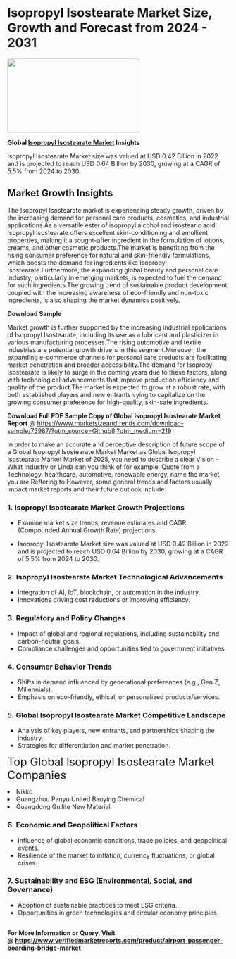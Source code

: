 <H1>Isopropyl Isostearate Market Size, Growth and Forecast from 2024 - 2031</H1><img class="aligncenter size-medium wp-image-584254" src="https://thirdeyenews.in/wp-content/uploads/2024/09/Global-Market-Research-300x168.jpeg" alt="" width="300" height="168" /><p><strong>Global&nbsp;<a href="https://www.marketsizeandtrends.com/download-sample/73987/?utm_source=Github8j?utm_medium=219">Isopropyl Isostearate Market</a> Insights</strong></p><p>Isopropyl Isostearate Market size was valued at USD 0.42 Billion in 2022 and is projected to reach USD 0.64 Billion by 2030, growing at a CAGR of 5.5% from 2024 to 2030.</p><p><h2>Market Growth Insights</h2> <p>The Isopropyl Isostearate market is experiencing steady growth, driven by the increasing demand for personal care products, cosmetics, and industrial applications.As a versatile ester of isopropyl alcohol and isostearic acid, Isopropyl Isostearate offers excellent skin-conditioning and emollient properties, making it a sought-after ingredient in the formulation of lotions, creams, and other cosmetic products.The market is benefiting from the rising consumer preference for natural and skin-friendly formulations, which boosts the demand for ingredients like Isopropyl Isostearate.Furthermore, the expanding global beauty and personal care industry, particularly in emerging markets, is expected to fuel the demand for such ingredients.The growing trend of sustainable product development, coupled with the increasing awareness of eco-friendly and non-toxic ingredients, is also shaping the market dynamics positively.</p> <p><strong>Download Sample</strong></p> <p>Market growth is further supported by the increasing industrial applications of Isopropyl Isostearate, including its use as a lubricant and plasticizer in various manufacturing processes.The rising automotive and textile industries are potential growth drivers in this segment.Moreover, the expanding e-commerce channels for personal care products are facilitating market penetration and broader accessibility.The demand for Isopropyl Isostearate is likely to surge in the coming years due to these factors, along with technological advancements that improve production efficiency and quality of the product.The market is expected to grow at a robust rate, with both established players and new entrants vying to capitalize on the growing consumer preference for high-quality, skin-safe ingredients.</p> <p><span class=""><strong>Download Full PDF Sample Copy of Global Isopropyl Isostearate Market Report</strong> @ <a href="https://www.marketsizeandtrends.com/download-sample/73987/?utm_source=Github8j?utm_medium=219" target="_blank">https://www.marketsizeandtrends.com/download-sample/73987/?utm_source=Github8j?utm_medium=219</a></span></p><p>In order to make an accurate and perceptive description of future scope of a Global&nbsp;Isopropyl Isostearate Market Market as Global&nbsp;Isopropyl Isostearate Market Market of 2025, you need to describe a clear Vision &ndash; What Industry or Linda can you think of for example: Quote from a Technology, healthcare, automotive, renewable energy, name the market you are Reffering to.However, some general trends and factors usually impact market reports and their future outlook include:</p><h3>1.&nbsp;<strong>Isopropyl Isostearate Market Growth Projections</strong></h3><ul><li>Examine market size trends, revenue estimates and CAGR (Compounded Annual Growth Rate) projections.</li><li><p>Isopropyl Isostearate Market size was valued at USD 0.42 Billion in 2022 and is projected to reach USD 0.64 Billion by 2030, growing at a CAGR of 5.5% from 2024 to 2030.</p></li></ul><h3>2.&nbsp;<strong>Isopropyl Isostearate Market Technological Advancements</strong></h3><ul><li>Integration of AI, IoT, blockchain, or automation in the industry.</li><li>Innovations driving cost reductions or improving efficiency.</li></ul><h3>3.&nbsp;<strong>Regulatory and Policy Changes</strong></h3><ul><li>Impact of global and regional regulations, including sustainability and carbon-neutral goals.</li><li>Compliance challenges and opportunities tied to government initiatives.</li></ul><h3>4.&nbsp;<strong>Consumer Behavior Trends</strong></h3><ul><li>Shifts in demand influenced by generational preferences (e.g., Gen Z, Millennials).</li><li>Emphasis on eco-friendly, ethical, or personalized products/services.</li></ul><h3>5.&nbsp;<strong>Global Isopropyl Isostearate Market Competitive Landscape</strong></h3><ul><li>Analysis of key players, new entrants, and partnerships shaping the industry.</li><li>Strategies for differentiation and market penetration.</li></ul><p data-pm-slice="1 1 []"><span style="color: inherit; font-family: inherit; font-size: 25px;">Top Global Isopropyl Isostearate Market Companies</span></p><div class="" data-test-id=""><p><li>Nikko</li><li> Guangzhou Panyu United Baoying Chemical</li><li> Guangdong Gullite New Material</li></p></div><h3>6.&nbsp;<strong>Economic and Geopolitical Factors</strong></h3><ul><li>Influence of global economic conditions, trade policies, and geopolitical events.</li><li>Resilience of the market to inflation, currency fluctuations, or global crises.</li></ul><h3>7.&nbsp;<strong>Sustainability and ESG (Environmental, Social, and Governance)</strong></h3><ul><li>Adoption of sustainable practices to meet ESG criteria.</li><li>Opportunities in green technologies and circular economy principles.</li></ul><h2><strong style="font-size: 14px;">For More Information or Query, Visit @&nbsp;</strong><a style="background-color: #ffffff; font-size: 14px;" href="https://www.marketsizeandtrends.com/report/isopropyl-isostearate-market/" target="_blank">https://www.verifiedmarketreports.com/product/airport-passenger-boarding-bridge-market</a></h2>